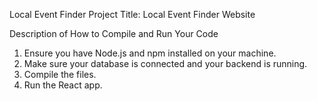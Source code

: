 Local Event Finder Project Title: Local Event Finder Website

Description of How to Compile and Run Your Code
1. Ensure you have Node.js and npm installed on your machine.
2. Make sure your database is connected and your backend is running.
3. Compile the files.
4. Run the React app.
